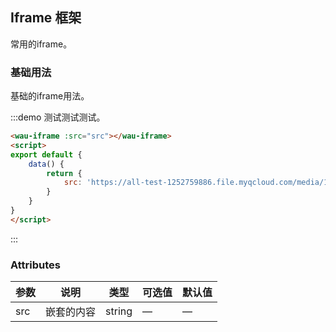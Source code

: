 ## Iframe 框架
常用的iframe。

### 基础用法

基础的iframe用法。

:::demo 测试测试测试。

```html
<wau-iframe :src="src"></wau-iframe>
<script>
export default {
    data() {
        return {
            src: 'https://all-test-1252759886.file.myqcloud.com/media/1219bbaa5ce3a945c4adc5c962dc94a7.jpeg'
        }
    }
}
</script>
```
:::

### Attributes
| 参数 | 说明 | 类型   | 可选值                | 默认值 |
| ---- | ---- | ------ | --------------------- | ------ |
| src | 嵌套的内容 | string | — | —      |
